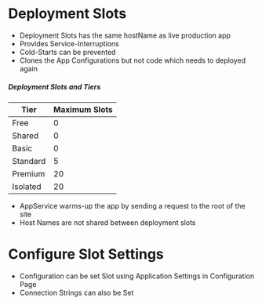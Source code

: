 # Deployment Slots
* Deployment Slots has the same hostName as live production app
* Provides Service-Interruptions
* Cold-Starts can be prevented
* Clones the App Configurations but not code which needs to deployed again 

##### Deployment Slots and Tiers
  
  | Tier      | Maximum Slots |
  |-----------|---------------|
  | Free      | 0             |
  | Shared    | 0             |
  | Basic     | 0             |
  | Standard  | 5             |
  | Premium   | 20            |
  | Isolated  | 20            |

* AppService warms-up the app by sending a request to the root of the site
* Host Names are not shared between deployment slots

# Configure Slot Settings
* Configuration can be set Slot using Application Settings in Configuration Page
* Connection Strings can also be Set
